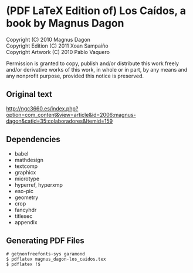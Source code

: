 (PDF LaTeX Edition of) Los Caídos, a book by Magnus Dagon
=========================================================

Copyright (C) 2010 Magnus Dagon  
Copyright Edition (C) 2011 Xoan Sampaiño  
Copyright Artwork (C) 2010 Pablo Vaquero

Permission is granted to copy, publish and/or distribute this work freely and/or derivative works of this work, in whole or in part, by any means and any nonprofit purpose, provided this notice is preserved.

Original text
-------------

<http://ngc3660.es/index.php?option=com_content&view=article&id=2006:magnus-dagon&catid=35:colaboradores&Itemid=159>

Dependencies
------------

* babel
* mathdesign
* textcomp
* graphicx
* microtype
* hyperref, hyperxmp
* eso-pic
* geometry
* crop
* fancyhdr
* titlesec
* appendix

Generating PDF Files
--------------------

    # getnonfreefonts-sys garamond
    $ pdflatex magnus_dagon-los_caidos.tex
    $ pdflatex !$
